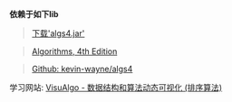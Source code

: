 **依赖于如下lib**
> [下载'algs4.jar'](https://algs4.cs.princeton.edu/code/ "algs4.jar")

> [Algorithms, 4th Edition](https://algs4.cs.princeton.edu "Algorithms, 4th Edition")

> [Github: kevin-wayne/algs4](https://github.com/kevin-wayne/algs4 "Algorithms, 4th edition textbook code and libraries")

学习网站:
[VisuAlgo - 数据结构和算法动态可视化 (排序算法)](https://visualgo.net/zh/sorting)
